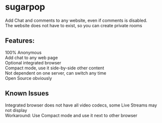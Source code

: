 # sugarpop

Add Chat and comments to any website, even if comments is disabled.  
The website does not have to exist, so you can create private rooms    

## Features:  
100% Anonymous  
Add chat to any web page  
Optional integrated browser  
Compact mode, use it side-by-side other content  
Not dependent on one server, can switch any time  
Open Source obviously  

## Known Issues
Integrated browser does not have all video codecs, some Live Streams may not display  
Workaround: Use Compact mode and use it next to other browser  
